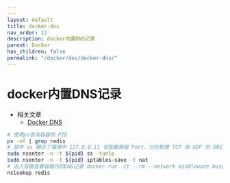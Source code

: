 ```yaml
---
---
layout: default
title: docker-dns
nav_order: 12
description: docker内置DNS记录
parent: Docker
has_children: false
permalink: "/docker/doc/docker-dns/"
---
```


# docker内置DNS记录

- 相关文章
  - [Docker DNS](https://www.hwchiu.com/docs/2023/kind-network)

```bash
# 使用ps查询容器的 PID
ps -ef | grep redis
# 其中 ss 顯示了環境中 127.0.0.11 有監聽兩個 Port，分別對應 TCP 與 UDP 的 DNS 請求，而 iptables 則顯示的相關 DNAT 的規則
sudo nsenter -n -t ${pid} ss -tunlp
sudo nsenter -n -t ${pid} iptables-save -t nat
# 进入容器查看容器内的DNS记录`docker run -it --rm --network middleware busybox`
nslookup redis
```
